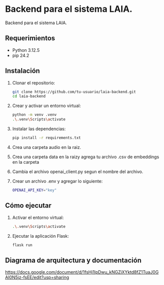 # Backend para el sistema LAIA.
Backend para el sistema LAIA.

## Requerimientos
- Python 3.12.5
- pip 24.2

## Instalación
1. Clonar el repositorio:
   ```bash
   git clone https://github.com/tu-usuario/laia-backend.git
   cd laia-backend
   ```
2. Crear y activar un entorno virtual:
   ```bash
   python -m venv .venv
   .\.venv\Scripts\activate
   ```

3. Instalar las dependencias:
   ```bash
   pip install -r requirements.txt
   ```

4. Crea una carpeta audio en la raiz.

5. Crea una carpeta data en la raizy agrega tu archivo .csv de embeddings en la carpeta

6. Cambia el archivo openai_client.py segun el nombre del archivo.

7. Crear un archivo .env y agregar lo siguiente:
   ```bash
   OPENAI_API_KEY="key"
   ```

## Cómo ejecutar
1. Activar el entorno virtual:
   ```bash
   .\.venv\Scripts\activate
   ```

2. Ejecutar la aplicación Flask:
   ```bash
   flask run
   ```

## Diagrama de arquitectura y documentación
https://docs.google.com/document/d/1fsHj1lpDwu_kNGZiXYktd8fZ1TuaJ0GAI0N5jz-fsEE/edit?usp=sharing